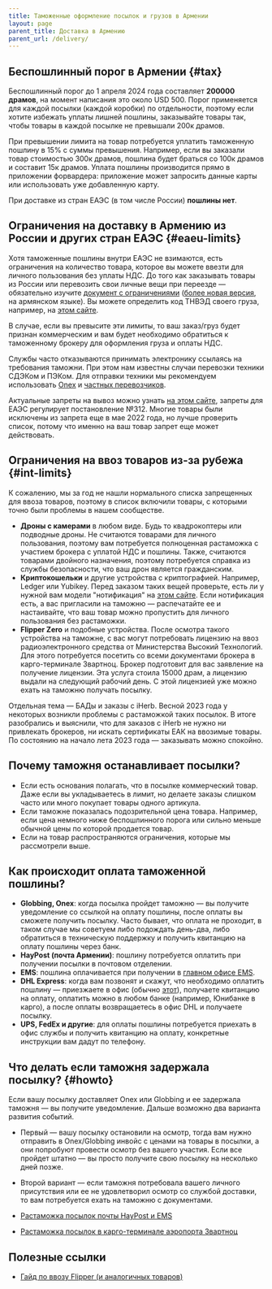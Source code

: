```yaml
---
title: Таможенные оформление посылок и грузов в Армении
layout: page
parent_title: Доставка в Армению
parent_url: /delivery/
---
```


## Беспошлинный порог в Армении {#tax}

Беспошлинный порог до 1 апреля 2024 года составляет **200000 драмов**, на момент написания это около USD 500.
Порог применяется для каждой посылки (каждой коробки) по отдельности, поэтому если хотите избежать уплаты лишней пошлины,
заказывайте товары так, чтобы товары в каждой посылке не превышали 200к драмов.

При превышении лимита на товар потребуется уплатить таможенную пошлину в 15% с суммы превышения.
Например, если вы заказали товар стоимостью 300к драмов, пошлина будет браться со 100к драмов и составит 15к драмов.
Уплата пошлины производится прямо в приложении форвардера: приложение может запросить данные карты или
использовать уже добавленную карту.

При доставке из стран ЕАЭС (в том числе России) **пошлины нет**.

## Ограничения на доставку в Армению из России и других стран ЕАЭС {#eaeu-limits}

Хотя таможенные пошлины внутри ЕАЭС не взимаются, есть ограничения на количество товара, которое вы можете ввезти для личного
пользования без уплаты НДС. До того как заказывать товары из России или перевозить свои личные вещи при переезде —
обязательно изучите [документ с ограничениями](/files/HHKV_N_171-N_13022020_ru.pdf) ([более новая версия](https://www.arlis.am/DocumentView.aspx?DocID=178320), на армянском языке).
Вы можете определить код ТНВЭД своего груза, например, на [этом сайте](https://tnved.info).

В случае, если вы превысите эти лимиты, то ваш заказ/груз будет признан коммерческим и вам будет необходимо обратиться к
таможенному брокеру для оформления груза и оплаты НДС.

Службы часто отказываются принимать электронику ссылаясь на требования таможни. При этом нам известны случаи перевозки техники СДЭКом и ПЭКом. Для отправки
техники мы рекомендуем использовать [Onex](mailforwarding.md) и [частных перевозчиков](#private).

Актуальные запреты на вывоз можно узнать [на этом сайте](https://www.alta.ru/news/88065/), запреты для ЕАЭС регулирует постановление №312. Многие товары были исключены из запрета еще в мае 2022 года, но
лучше проверить список, потому что именно на ваш товар запрет еще может действовать.

## Ограничения на ввоз товаров из-за рубежа {#int-limits}

К сожалению, мы за год не нашли нормального списка запрещенных для ввоза товаров, поэтому в список включили товары, с
которыми точно были проблемы в нашем сообществе.

- **Дроны с камерами** в любом виде. Будь то квадрокоптеры или подводные дроны. Не считаются товарами для личного пользования, поэтому вам потребуется полноценная растаможка с участием брокера с уплатой НДС и пошлины. Также, считаются товарами двойного назначения, поэтому потребуется справка из службы безопасности, что ваш дрон является гражданским.
- **Криптокошельки** и другие устройства с криптографией. Например, Ledger или Yubikey. Перед заказом таких вещей проверьте, есть ли у нужной вам модели "нотификация" на [этом сайте](https://portal.eaeunion.org/sites/odata/_layouts/15/portal.eec.registry.ui/directoryform.aspx?viewid=859ec98d-f4fe-423a-b6bc-d01b53fd4b7c&listid=0e3ead06-5475-466a-a340-6f69c01b5687&itemid=232). Если нотификация есть, а вас пригласили на таможню — распечатайте ее и настаивайте, что ваш товар можно пропустить для личного пользования без растаможки.
- **Flipper Zero** и подобные устройства. После осмотра такого устройства на таможне, с вас могут потребовать лицензию на ввоз радиоэлектронного средства от Министерства Высокий Технологий. Для этого потребуется посетить со всеми документами брокера в карго-терминале Звартноц. Брокер подготовит для вас заявление на получение лицензии. Эта услуга стоила 15000 драм, а лицензию выдали на следующий рабочий день. С этой лицензией уже можно ехать на таможню получать посылку.

Отдельная тема — БАДы и заказы с iHerb. Весной 2023 года у некоторых возникли проблемы с растаможкой таких посылок. В итоге
разобрались и выяснили, что для заказов с iHerb не нужно ни привлекать брокеров, ни искать сертификаты ЕАК на ввозимые товары.
По состоянию на начало лета 2023 года — заказывать можно спокойно.

## Почему таможня останавливает посылки?

- Если есть основания полагать, что в посылке коммерческий товар. Даже если вы укладываетесь в лимит, но делаете заказы слишком часто или много покупает товары одного артикула.
- Если таможне показалась подозрительной цена товара. Например, если цена немного ниже беспошлинного порога или сильно меньше обычной цены по которой продается товар.
- Если на товар распространяются ограничения, которые мы рассмотрели выше.

## Как происходит оплата таможенной пошлины?

- **Globbing, Onex**: когда посылка пройдет таможню — вы получите уведомление со ссылкой на оплату пошлины, после оплаты вы сможете получить посылку. Часто бывает, что оплата не проходит, в таком случае мы советуем либо подождать день-два, либо обратиться в техническую поддержку и получить квитанцию на оплату пошлины через банк.
- **HayPost (почта Армении)**: пошлину потребуется оплатить при получении посылки в почтовом отделении.
- **EMS**: пошлина оплачивается при получении в [главном офисе EMS](https://yandex.ru/maps/org/yems/18893071724/).
- **DHL Express**: когда вам позвонят и скажут, что необходимо оплатить пошлину — приезжаете в офис (обычно [этот](https://yandex.ru/maps/org/dhl/38321886280/)), получаете квитанцию на оплату, оплатить можно в любом банке (например, Юнибанке в карго), а после оплаты возвращаетесь в офис DHL и получаете посылку.
- **UPS, FedEx и другие**: для оплаты пошлины потребуется приехать в офис службы и получить квитанцию на оплату, конкретные инструкции вам дадут по телефону.

## Что делать если таможня задержала посылку? {#howto}

Если вашу посылку доставляет Onex или Globbing и ее задержала таможня — вы получите уведомление. Дальше возможно два варианта развития событий.

- Первый — вашу посылку остановили на осмотр, тогда вам нужно отправить в Onex/Globbing инвойс с ценами на товары в посылки, а они попробуют провести осмотр без вашего участия. Если все пройдет штатно — вы просто получите свою посылку на несколько дней позже.
- Второй вариант — если таможня потребовала вашего личного присутствия или ее не удовлетворил осмотр со службой доставки, то вам потребуется ехать на таможню с документами.

- [Растаможка посылок почты HayPost и EMS](customs/haypost.md)                                             
- [Растаможка посылок в карго-терминале аэропорта Звартноц](customs/cargo.md)

## Полезные ссылки

- [Гайд по ввозу Flipper (и аналогичных товаров)](https://hackmd.io/@himura/r1bjV0VJo)
